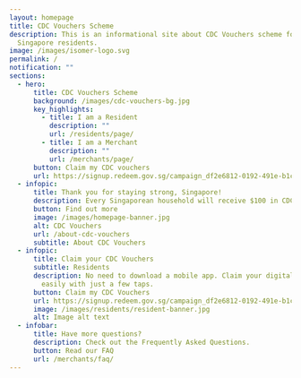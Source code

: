 ```yaml
---
layout: homepage
title: CDC Vouchers Scheme
description: This is an informational site about CDC Vouchers scheme for
  Singapore residents.
image: /images/isomer-logo.svg
permalink: /
notification: ""
sections:
  - hero:
      title: CDC Vouchers Scheme
      background: /images/cdc-vouchers-bg.jpg
      key_highlights:
        - title: I am a Resident
          description: ""
          url: /residents/page/
        - title: I am a Merchant
          description: ""
          url: /merchants/page/
      button: Claim my CDC vouchers
      url: https://signup.redeem.gov.sg/campaign_df2e6812-0192-491e-b1cc-d9887600639e?lang=en-GB
  - infopic:
      title: Thank you for staying strong, Singapore!
      description: Every Singaporean household will receive $100 in CDC vouchers.
      button: Find out more
      image: /images/homepage-banner.jpg
      alt: CDC Vouchers
      url: /about-cdc-vouchers
      subtitle: About CDC Vouchers
  - infopic:
      title: Claim your CDC Vouchers
      subtitle: Residents
      description: No need to download a mobile app. Claim your digital vouchers
        easily with just a few taps.
      button: Claim my CDC Vouchers
      url: https://signup.redeem.gov.sg/campaign_df2e6812-0192-491e-b1cc-d9887600639e
      image: /images/residents/resident-banner.jpg
      alt: Image alt text
  - infobar:
      title: Have more questions?
      description: Check out the Frequently Asked Questions.
      button: Read our FAQ
      url: /merchants/faq/
---
```


